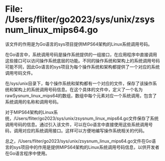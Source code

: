# File: /Users/fliter/go2023/sys/unix/zsysnum_linux_mips64.go

该文件的作用是为Go语言的sys项目提供MIPS64架构的Linux系统调用号码。

在Go语言中，系统调用号码是操作系统提供的一组接口，在应用程序中直接调用这些接口可以访问操作系统底层的功能。不同的操作系统和架构上的系统调用号码可能不同，因此Go语言的sys项目为每个操作系统和架构都提供了一个对应的系统调用号码文件。

在/sys/unix目录下，每个操作系统和架构都有一个对应的文件，保存了该操作系统和架构上的系统调用号码信息。在这个具体的文件中，定义了一个名为rawSysnum_linux_mips64的数组，数组中每个元素对应一个系统调用，包含了系统调用的名称和调用号码。

对于MIPS64架构的Linux系统，/Users/fliter/go2023/sys/unix/zsysnum_linux_mips64.go文件保存了系统调用号码的信息。通过引入该文件，可以在Go语言中直接使用这些系统调用号码，调用对应的系统调用接口。这样可以方便地编写操作系统相关的代码。

总之，/Users/fliter/go2023/sys/unix/zsysnum_linux_mips64.go文件在Go语言的sys项目中的作用是提供MIPS64架构的Linux系统调用号码信息，以供开发者在Go语言程序中使用。

